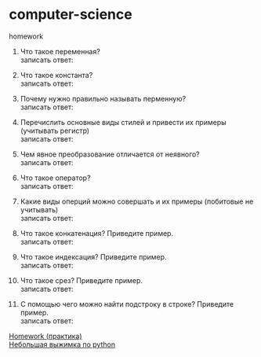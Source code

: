 # computer-science
homework

1. Что такое переменная?  
записать ответ:

2. Что такое константа?  
записать ответ:

3. Почему нужно правильно называть перменную?  
записать ответ:

4. Перечислить основные виды стилей и привести их примеры (учитывать регистр)  
записать ответ:

5. Чем явное преобразование отличается от неявного?  
записать ответ:

6. Что такое оператор?  
записать ответ:

7. Какие виды оперций можно совершать и их примеры (побитовые не учитывать)  
записать ответ:

8. Что такое конкатенация? Приведите пример.  
записать ответ:

9. Что такое индексация? Приведите пример.  
записать ответ:

10. Что такое срез? Приведите пример.  
записать ответ: 

11. С помощью чего можно найти подстроку в строке? Приведите пример.  
записать ответ:

[Homework (практика)](./hw_practice.py)  
[Небольшая выжимка по python](./python.md)
